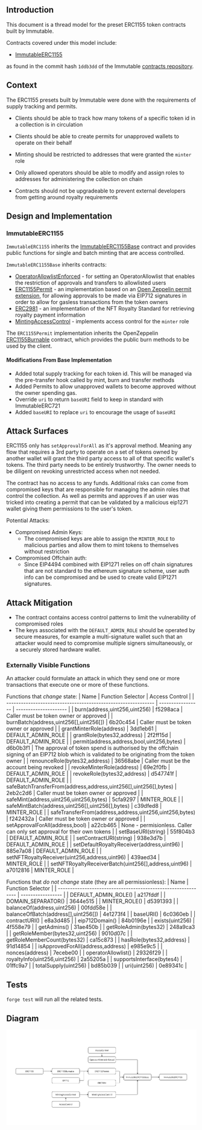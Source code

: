 ## Introduction

This document is a thread model for the preset ERC1155 token contracts built by Immutable.

Contracts covered under this model include:

- [ImmutableERC1155](https://github.com/immutable/contracts/blob/1ddb3dd78a7d9352572a226d56e39e7a82776585/contracts/token/erc1155/preset/ImmutableERC1155.sol)

as found in the commit hash `1ddb3dd` of the Immutable [contracts repository](https://github.com/immutable/contracts).

## Context

The ERC1155 presets built by Immutable were done with the requirements of supply tracking and permits.

- Clients should be able to track how many tokens of a specific token id in a collection is in circulation

- Clients should be able to create permits for unapproved wallets to operate on their behalf

- Minting should be restricted to addresses that were granted the `minter` role

- Only allowed operators should be able to modify and assign roles to addresses for administering the collection on chain

- Contracts should not be upgradeable to prevent external developers from getting around royalty requirements

## Design and Implementation

### ImmutableERC1155

`ImmutableERC1155` inherits the [ImmutableERC1155Base](https://github.com/immutable/contracts/blob/1ddb3dd78a7d9352572a226d56e39e7a82776585/contracts/token/erc1155/abstract/ImmutableERC1155Base.sol) contract and provides public functions for single and batch minting that are access controlled.

`ImmutableERC1155Base` inherits contracts:

- [OperatorAllowlistEnforced](https://github.com/immutable/contracts/blob/1ddb3dd78a7d9352572a226d56e39e7a82776585/contracts/allowlist/OperatorAllowlistEnforced.sol) - for setting an OperatorAllowlist that enables the restriction of approvals and transfers to allowlisted users
- [ERC1155Permit](https://github.com/immutable/contracts/blob/1ddb3dd78a7d9352572a226d56e39e7a82776585/contracts/token/erc1155/abstract/ERC1155Permit.sol) - an implementation based on an [Open Zeppelin permit extension](https://github.com/OpenZeppelin/openzeppelin-contracts/blob/master/contracts/token/ERC20/extensions/IERC20Permit.sol), for allowing approvals to be made via EIP712 signatures in order to allow for gasless transactions from the token owners
- [ERC2981](https://github.com/OpenZeppelin/openzeppelin-contracts/blob/master/contracts/token/common/ERC2981.sol) - an implementation of the NFT Royalty Standard for retrieving royalty payment information
- [MintingAccessControl](https://github.com/immutable/contracts/blob/1ddb3dd78a7d9352572a226d56e39e7a82776585/contracts/access/MintingAccessControl.sol) - implements access control for the `minter` role

The `ERC1155Permit` implementation inherits the OpenZeppelin [ERC1155Burnable](https://github.com/OpenZeppelin/openzeppelin-contracts/blob/master/contracts/token/ERC1155/extensions/ERC1155Burnable.sol) contract, which provides the public burn methods to be used by the client.

#### Modifications From Base Implementation

- Added total supply tracking for each token id. This will be managed via the pre-transfer hook called by mint, burn and transfer methods
- Added Permits to allow unapproved wallets to become approved without the owner spending gas.
- Override `uri` to return `baseURI` field to keep in standard with ImmutableERC721
- Added `baseURI` to replace `uri` to encourage the usage of `baseURI`

## Attack Surfaces

ERC1155 only has `setApprovalForAll` as it's approval method. Meaning any flow that requires a 3rd party to operate on a set of tokens owned by another wallet will grant the third party access to all of that specific wallet's tokens. The third party needs to be entirely trustworthy. The owner needs to be diligent on revoking unrestricted access when not needed.

The contract has no access to any funds. Additional risks can come from compromised keys that are responsible for managing the admin roles that control the collection. As well as permits and approves if an user was tricked into creating a permit that can be validated by a malicious eip1271 wallet giving them permissions to the user's token.

Potential Attacks:

- Compromised Admin Keys:
  - The compromised keys are able to assign the `MINTER_ROLE` to malicious parties and allow them to mint tokens to themselves without restriction
- Compromised Offchain auth:
  - Since EIP4494 combined with EIP1271 relies on off chain signatures that are not standard to the ethereum signature scheme, user auth info can be compromised and be used to create valid EIP1271 signatures.

## Attack Mitigation

- The contract contains access control patterns to limit the vulnerability of compromised roles
- The keys associated with the `DEFAULT_ADMIN_ROLE` should be operated by secure measures, for example a multi-signature wallet such that an attacker would need to compromise multiple signers simultaneously, or a securely stored hardware wallet.

### Externally Visible Functions

An attacker could formulate an attack in which they send one or more transactions that execute one or more of these functions.

Functions that _change_ state:
| Name | Function Selector | Access Control |
| ------------------------------------------------------------- | ----------------- | --------------------- |
| burn(address,uint256,uint256) | f5298aca | Caller must be token owner or approved |
| burnBatch(address,uint256[],uint256[]) | 6b20c454 | Caller must be token owner or approved |
| grantMinterRole(address) | 3dd1eb61 | DEFAULT_ADMIN_ROLE |
| grantRole(bytes32,address) | 2f2ff15d | DEFAULT_ADMIN_ROLE |
| permit(address,address,bool,uint256,bytes) | d6b0b3f1 | The approval of token spend is authorised by the offchain signing of an EIP712 blob which is validated to be originating from the token owner |
| renounceRole(bytes32,address) | 36568abe | Caller must be the account being revoked |
| revokeMinterRole(address) | 69e2f0fb | DEFAULT_ADMIN_ROLE |
| revokeRole(bytes32,address) | d547741f | DEFAULT_ADMIN_ROLE |
| safeBatchTransferFrom(address,address,uint256[],uint256[],bytes) | 2eb2c2d6 | Caller must be token owner or approved |
| safeMint(address,uint256,uint256,bytes) | 5cfa9297 | MINTER_ROLE |
| safeMintBatch(address,uint256[],uint256[],bytes) | c39dfed8 | MINTER_ROLE |
| safeTransferFrom(address,address,uint256,uint256,bytes) | f242432a | Caller must be token owner or approved |
| setApprovalForAll(address,bool) | a22cb465 | None - permisionless. Caller can only set approval for their own tokens |
| setBaseURI(string) | 55f804b3 | DEFAULT_ADMIN_ROLE |
| setContractURI(string) | 938e3d7b | DEFAULT_ADMIN_ROLE |
| setDefaultRoyaltyReceiver(address,uint96) | 885e7a08 | DEFAULT_ADMIN_ROLE |
| setNFTRoyaltyReceiver(uint256,address,uint96) | 439aed34 | MINTER_ROLE |
| setNFTRoyaltyReceiverBatch(uint256[],address,uint96) | a7012816 | MINTER_ROLE |

Functions that _do not change_ state (they are all permissionless):
| Name | Function Selector |
| ------------------------------------------------------------- | ----------------- |
| DEFAULT_ADMIN_ROLE() | a217fddf |
| DOMAIN_SEPARATOR() | 3644e515 |
| MINTER_ROLE() | d5391393 |
| balanceOf(address,uint256) | 00fdd58e |
| balanceOfBatch(address[],uint256[]) | 4e1273f4 |
| baseURI() | 6c0360eb |
| contractURI() | e8a3d485 |
| eip712Domain() | 84b0196e |
| exists(uint256) | 4f558e79 |
| getAdmins() | 31ae450b |
| getRoleAdmin(bytes32) | 248a9ca3 |
| getRoleMember(bytes32,uint256) | 9010d07c |
| getRoleMemberCount(bytes32) | ca15c873 |
| hasRole(bytes32,address) | 91d14854 |
| isApprovedForAll(address,address) | e985e9c5 |
| nonces(address) | 7ecebe00 |
| operatorAllowlist() | 29326f29 |
| royaltyInfo(uint256,uint256) | 2a55205a |
| supportsInterface(bytes4) | 01ffc9a7 |
| totalSupply(uint256) | bd85b039 |
| uri(uint256) | 0e89341c |

## Tests

`forge test` will run all the related tests.

## Diagram

![](./202312-threat-model-preset-erc1155/ImmutableERC1155.jpg)
